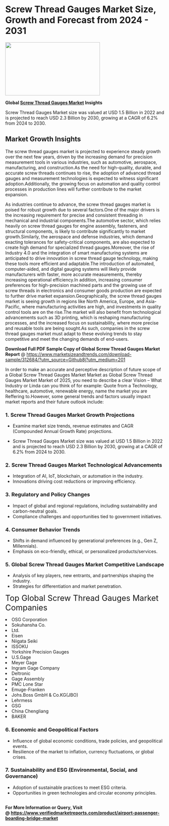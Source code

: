 <H1>Screw Thread Gauges Market Size, Growth and Forecast from 2024 - 2031</H1><img class="aligncenter size-medium wp-image-584254" src="https://thirdeyenews.in/wp-content/uploads/2024/09/Global-Market-Research-300x168.jpeg" alt="" width="300" height="168" /><p><strong>Global&nbsp;<a href="https://www.marketsizeandtrends.com/download-sample/312684/?utm_source=Github8j?utm_medium=201">Screw Thread Gauges Market</a> Insights</strong></p><p>Screw Thread Gauges Market size was valued at USD 1.5 Billion in 2022 and is projected to reach USD 2.3 Billion by 2030, growing at a CAGR of 6.2% from 2024 to 2030.</p><p><h2>Market Growth Insights</h2> <p>The screw thread gauges market is projected to experience steady growth over the next few years, driven by the increasing demand for precision measurement tools in various industries, such as automotive, aerospace, manufacturing, and construction.As the need for high-quality, durable, and accurate screw threads continues to rise, the adoption of advanced thread gauges and measurement technologies is expected to witness significant adoption.Additionally, the growing focus on automation and quality control processes in production lines will further contribute to the market expansion.</p> <p>As industries continue to advance, the screw thread gauges market is poised for robust growth due to several factors.One of the major drivers is the increasing requirement for precise and consistent threading in mechanical and industrial components.The automotive sector, which relies heavily on screw thread gauges for engine assembly, fasteners, and structural components, is likely to contribute significantly to market growth.Similarly, the aerospace and defense industries, which demand exacting tolerances for safety-critical components, are also expected to create high demand for specialized thread gauges.Moreover, the rise of Industry 4.0 and the integration of smart manufacturing systems are anticipated to drive innovation in screw thread gauge technology, making these tools more efficient and adaptable.The introduction of automated, computer-aided, and digital gauging systems will likely provide manufacturers with faster, more accurate measurements, thereby increasing operational efficiency.In addition, increasing consumer preferences for high-precision machined parts and the growing use of screw threads in electronics and consumer goods production are expected to further drive market expansion.Geographically, the screw thread gauges market is seeing growth in regions like North America, Europe, and Asia-Pacific, where manufacturing activities are high, and investments in quality control tools are on the rise.The market will also benefit from technological advancements such as 3D printing, which is reshaping manufacturing processes, and the increased focus on sustainability, where more precise and reusable tools are being sought.As such, companies in the screw thread gauges market must adapt to these evolving trends to stay competitive and meet the changing demands of end-users.<p><span class=""><strong>Download Full PDF Sample Copy of Global Screw Thread Gauges Market Report</strong> @ <a href="https://www.marketsizeandtrends.com/download-sample/312684/?utm_source=Github8j?utm_medium=201" target="_blank">https://www.marketsizeandtrends.com/download-sample/312684/?utm_source=Github8j?utm_medium=201</a></span></p><p>In order to make an accurate and perceptive description of future scope of a Global&nbsp;Screw Thread Gauges Market Market as Global&nbsp;Screw Thread Gauges Market Market of 2025, you need to describe a clear Vision &ndash; What Industry or Linda can you think of for example: Quote from a Technology, healthcare, automotive, renewable energy, name the market you are Reffering to.However, some general trends and factors usually impact market reports and their future outlook include:</p><h3>1.&nbsp;<strong>Screw Thread Gauges Market Growth Projections</strong></h3><ul><li>Examine market size trends, revenue estimates and CAGR (Compounded Annual Growth Rate) projections.</li><li><p>Screw Thread Gauges Market size was valued at USD 1.5 Billion in 2022 and is projected to reach USD 2.3 Billion by 2030, growing at a CAGR of 6.2% from 2024 to 2030.</p></li></ul><h3>2.&nbsp;<strong>Screw Thread Gauges Market Technological Advancements</strong></h3><ul><li>Integration of AI, IoT, blockchain, or automation in the industry.</li><li>Innovations driving cost reductions or improving efficiency.</li></ul><h3>3.&nbsp;<strong>Regulatory and Policy Changes</strong></h3><ul><li>Impact of global and regional regulations, including sustainability and carbon-neutral goals.</li><li>Compliance challenges and opportunities tied to government initiatives.</li></ul><h3>4.&nbsp;<strong>Consumer Behavior Trends</strong></h3><ul><li>Shifts in demand influenced by generational preferences (e.g., Gen Z, Millennials).</li><li>Emphasis on eco-friendly, ethical, or personalized products/services.</li></ul><h3>5.&nbsp;<strong>Global Screw Thread Gauges Market Competitive Landscape</strong></h3><ul><li>Analysis of key players, new entrants, and partnerships shaping the industry.</li><li>Strategies for differentiation and market penetration.</li></ul><p data-pm-slice="1 1 []"><span style="color: inherit; font-family: inherit; font-size: 25px;">Top Global Screw Thread Gauges Market Companies</span></p><div class="" data-test-id=""><p><li>OSG Corporation</li><li> Sokuhansha Co.</li><li> Ltd.</li><li> Eisen</li><li> Niigata Seiki</li><li> ISSOKU</li><li> Yorkshire Precision Gauges</li><li> U.S.Gage</li><li> Meyer Gage</li><li> Ingram Gage Company</li><li> Deltronic</li><li> Gage Assembly</li><li> PMC Lone Star</li><li> Emuge-Franken</li><li> Johs.Boss GmbH & Co.KG(JBO)</li><li> Lehrmess</li><li> GSG</li><li> China Chengliang</li><li> BAKER</li></p></div><h3>6.&nbsp;<strong>Economic and Geopolitical Factors</strong></h3><ul><li>Influence of global economic conditions, trade policies, and geopolitical events.</li><li>Resilience of the market to inflation, currency fluctuations, or global crises.</li></ul><h3>7.&nbsp;<strong>Sustainability and ESG (Environmental, Social, and Governance)</strong></h3><ul><li>Adoption of sustainable practices to meet ESG criteria.</li><li>Opportunities in green technologies and circular economy principles.</li></ul><h2><strong style="font-size: 14px;">For More Information or Query, Visit @&nbsp;</strong><a style="background-color: #ffffff; font-size: 14px;" href="https://www.marketsizeandtrends.com/report/screw-thread-gauges-market/" target="_blank">https://www.verifiedmarketreports.com/product/airport-passenger-boarding-bridge-market</a></h2>